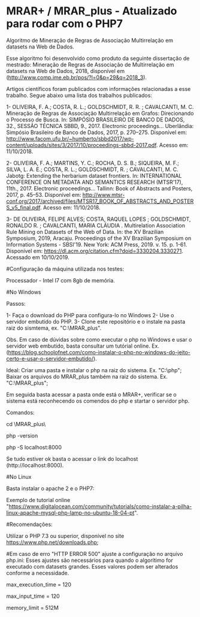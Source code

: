 # MRAR+ / MRAR_plus - Atualizado para rodar com o PHP7

Algoritmo de Mineração de Regras de Associação Multirrelação em datasets na Web de Dados.

Esse algoritmo foi desenvolvido como produto da seguinte dissertação de mestrado: Mineração de Regras de Associação de Multirrelação em datasets na Web de Dados, 2018, disponível em (http://www.comp.ime.eb.br/pos/?l=0&p=29&q=2018_3).

Artigos científicos foram publicados com informações relacionadas a esse trabalho.
Segue abaixo uma lista dos trabalhos publicados:

1-
OLIVEIRA, F. A.; COSTA, R. L.; GOLDSCHMIDT, R. R. ; CAVALCANTI, M. C. Mineração de Regras de Associação Multirrelação em Grafos: Direcionando o Processo de Busca. In: SIMPÓSIO BRASILEIRO DE BANCO DE DADOS, 32., SESSÃO TÉCNICA SBBD, 9., 2017. Electronic proceedings... Uberlândia: Simpósio Brasileiro de Banco de Dados, 2017, p. 270–275. Disponível em: http://www.facom.ufu.br/~humberto/sbbd2017/wp-content/uploads/sites/3/2017/10/proceedings-sbbd-2017.pdf. Acesso em: 11/10/2018.

2-
OLIVEIRA, F. A.; MARTINS, Y. C.; ROCHA, D. S. B.; SIQUEIRA, M. F.; SILVA, L. A. E.; COSTA, R. L.; GOLDSCHMIDT, R. ; CAVALCANTI, M. C. Jabotg: Extending the herbarium dataset frontiers. In: INTERNATIONAL CONFERENCE ON METADATA AND SEMANTICS RESEARCH (MTSR’17), 11th., 2017. Electronic proceedings... Tallinn: Book of Abstracts and Posters, 2017, p. 45–53. Disponível em: http://www.mtsr-conf.org/2017/archived/files/MTSR17_BOOK_OF_ABSTRACTS_AND_POSTERS_v5_final.pdf. Acesso em: 11/10/2018.

3- 
DE OLIVEIRA, FELIPE ALVES; COSTA, RAQUEL LOPES ; GOLDSCHMIDT, RONALDO R. ; CAVALCANTI, MARIA CLÁUDIA . Multirelation Association Rule Mining on Datasets of the Web of Data. In: the XV Brazilian Symposium, 2019, Aracaju. Proceedings of the XV Brazilian Symposium on Information Systems - SBSI'19. New York: ACM Press, 2019. v. 15. p. 1-61. Disponível em: https://dl.acm.org/citation.cfm?doid=3330204.3330271. Acessado em 10/10/2019.


#Configuração da máquina utilizada nos testes:

Processador - Intel I7 com 8gb de memória.


#No Windows

Passos:

1- Faça o download do PHP para configura-lo no Windows
2- Use o servidor embutido do PHP.
3- Clone este repositório e o instale na pasta raiz do sismtema, ex. "C:\MRAR_plus". 

Obs. Em caso de dúvidas sobre como executar o php no Windows e usar o servidor web embutido, basta consultar um tutórial online. Ex.(https://blog.schoolofnet.com/como-instalar-o-php-no-windows-do-jeito-certo-e-usar-o-servidor-embutido/).

Ideal: Criar uma pasta e instalar o php na raiz do sistema. Ex. "C:\php";
Baixar os arquivos do MRAR_plus também na raiz do sistema. Ex. "C:\MRAR_plus";

Em seguida basta acessar a pasta onde está o MRAR+, verificar se o sistema está reconhecendo os comendos do php e startar o servidor php.

Comandos:

cd \MRAR_plus\

php -version

php -S localhost:8000

Se tudo estiver ok basta o acessar o link do localhost (http://localhost:8000).


#No Linux

Basta instalar o apache 2 e o PHP7:

Exemplo de tutorial online "https://www.digitalocean.com/community/tutorials/como-instalar-a-pilha-linux-apache-mysql-php-lamp-no-ubuntu-18-04-pt".


#Recomendações:

Utilizar o PHP 7.3 ou superior, disponível no site https://www.php.net/downloads.php;

#Em caso de erro "HTTP ERROR 500" ajuste a configuração no arquivo php.ini:
Esses ajustes são necessários para quando o algorítimo for executado com datasets grandes.
Esses valores podem ser alterados conforme a necessidade.

max_execution_time = 120

max_input_time = 120

memory_limit = 512M
